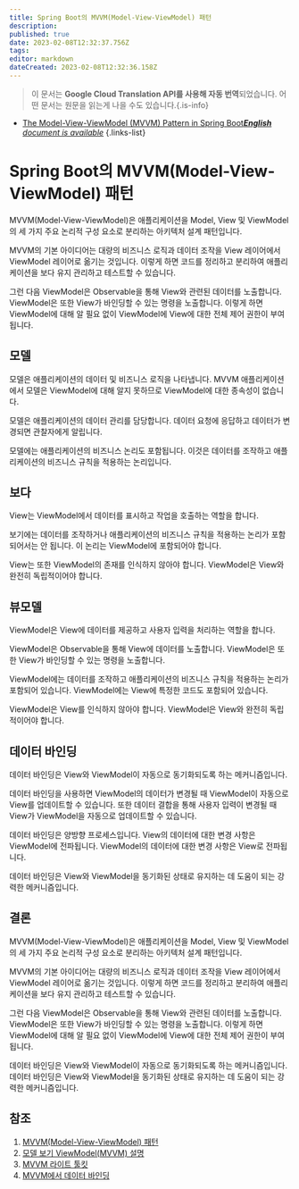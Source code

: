 ```yaml
---
title: Spring Boot의 MVVM(Model-View-ViewModel) 패턴
description: 
published: true
date: 2023-02-08T12:32:37.756Z
tags: 
editor: markdown
dateCreated: 2023-02-08T12:32:36.158Z
---
```


> 이 문서는 **Google Cloud Translation API를 사용해 자동 번역**되었습니다.
어떤 문서는 원문을 읽는게 나을 수도 있습니다.{.is-info}



- [The Model-View-ViewModel (MVVM) Pattern in Spring Boot***English** document is available*](/en/Knowledge-base/Spring-Boot/the-model-view-viewmodel-mvvm-pattern-in-spring-boot)
{.links-list}


# Spring Boot의 MVVM(Model-View-ViewModel) 패턴

MVVM(Model-View-ViewModel)은 애플리케이션을 Model, View 및 ViewModel의 세 가지 주요 논리적 구성 요소로 분리하는 아키텍처 설계 패턴입니다.

MVVM의 기본 아이디어는 대량의 비즈니스 로직과 데이터 조작을 View 레이어에서 ViewModel 레이어로 옮기는 것입니다. 이렇게 하면 코드를 정리하고 분리하여 애플리케이션을 보다 유지 관리하고 테스트할 수 있습니다.

그런 다음 ViewModel은 Observable을 통해 View와 관련된 데이터를 노출합니다. ViewModel은 또한 View가 바인딩할 수 있는 명령을 노출합니다. 이렇게 하면 ViewModel에 대해 알 필요 없이 ViewModel에 View에 대한 전체 제어 권한이 부여됩니다.

## 모델

모델은 애플리케이션의 데이터 및 비즈니스 로직을 나타냅니다. MVVM 애플리케이션에서 모델은 ViewModel에 대해 알지 못하므로 ViewModel에 대한 종속성이 없습니다.

모델은 애플리케이션의 데이터 관리를 담당합니다. 데이터 요청에 응답하고 데이터가 변경되면 관찰자에게 알립니다.

모델에는 애플리케이션의 비즈니스 논리도 포함됩니다. 이것은 데이터를 조작하고 애플리케이션의 비즈니스 규칙을 적용하는 논리입니다.

## 보다

View는 ViewModel에서 데이터를 표시하고 작업을 호출하는 역할을 합니다.

보기에는 데이터를 조작하거나 애플리케이션의 비즈니스 규칙을 적용하는 논리가 포함되어서는 안 됩니다. 이 논리는 ViewModel에 포함되어야 합니다.

View는 또한 ViewModel의 존재를 인식하지 않아야 합니다. ViewModel은 View와 완전히 독립적이어야 합니다.

## 뷰모델

ViewModel은 View에 데이터를 제공하고 사용자 입력을 처리하는 역할을 합니다.

ViewModel은 Observable을 통해 View에 데이터를 노출합니다. ViewModel은 또한 View가 바인딩할 수 있는 명령을 노출합니다.

ViewModel에는 데이터를 조작하고 애플리케이션의 비즈니스 규칙을 적용하는 논리가 포함되어 있습니다. ViewModel에는 View에 특정한 코드도 포함되어 있습니다.

ViewModel은 View를 인식하지 않아야 합니다. ViewModel은 View와 완전히 독립적이어야 합니다.

## 데이터 바인딩

데이터 바인딩은 View와 ViewModel이 자동으로 동기화되도록 하는 메커니즘입니다.

데이터 바인딩을 사용하면 ViewModel의 데이터가 변경될 때 ViewModel이 자동으로 View를 업데이트할 수 있습니다. 또한 데이터 결합을 통해 사용자 입력이 변경될 때 View가 ViewModel을 자동으로 업데이트할 수 있습니다.

데이터 바인딩은 양방향 프로세스입니다. View의 데이터에 대한 변경 사항은 ViewModel에 전파됩니다. ViewModel의 데이터에 대한 변경 사항은 View로 전파됩니다.

데이터 바인딩은 View와 ViewModel을 동기화된 상태로 유지하는 데 도움이 되는 강력한 메커니즘입니다.

## 결론

MVVM(Model-View-ViewModel)은 애플리케이션을 Model, View 및 ViewModel의 세 가지 주요 논리적 구성 요소로 분리하는 아키텍처 설계 패턴입니다.

MVVM의 기본 아이디어는 대량의 비즈니스 로직과 데이터 조작을 View 레이어에서 ViewModel 레이어로 옮기는 것입니다. 이렇게 하면 코드를 정리하고 분리하여 애플리케이션을 보다 유지 관리하고 테스트할 수 있습니다.

그런 다음 ViewModel은 Observable을 통해 View와 관련된 데이터를 노출합니다. ViewModel은 또한 View가 바인딩할 수 있는 명령을 노출합니다. 이렇게 하면 ViewModel에 대해 알 필요 없이 ViewModel에 View에 대한 전체 제어 권한이 부여됩니다.

데이터 바인딩은 View와 ViewModel이 자동으로 동기화되도록 하는 메커니즘입니다. 데이터 바인딩은 View와 ViewModel을 동기화된 상태로 유지하는 데 도움이 되는 강력한 메커니즘입니다.

## 참조

1. [MVVM(Model-View-ViewModel) 패턴](https://msdn.microsoft.com/en-us/library/hh848246.aspx)
2. [모델 보기 ViewModel(MVVM) 설명](https://www.codeproject.com/Articles/100175/Model-View-ViewModel-MVVM-Explained)
3. [MVVM 라이트 툴킷](http://www.mvvmlight.net/)
4. [MVVM에서 데이터 바인딩](https://www.tutorialspoint.com/mvvm/mvvm_data_binding.htm)